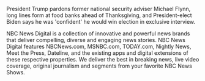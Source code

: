 President Trump pardons former national security adviser Michael Flynn, long lines form at food banks ahead of Thanksgiving, and President-elect Biden says he was 'confident' he would win election in exclusive interview.

NBC News Digital is a collection of innovative and powerful news brands that deliver compelling, diverse and engaging news stories. NBC News Digital features NBCNews.com, MSNBC.com, TODAY.com, Nightly News, Meet the Press, Dateline, and the existing apps and digital extensions of these respective properties. We deliver the best in breaking news, live video coverage, original journalism and segments from your favorite NBC News Shows.

